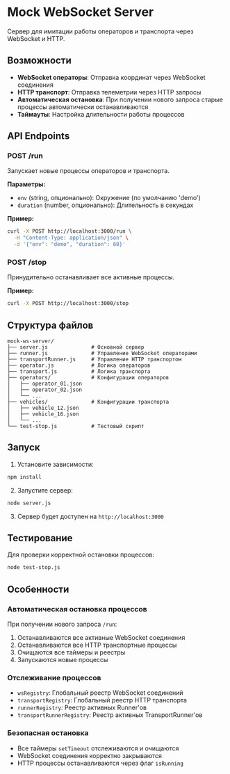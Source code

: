 # Mock WebSocket Server

Сервер для имитации работы операторов и транспорта через WebSocket и HTTP.

## Возможности

- **WebSocket операторы**: Отправка координат через WebSocket соединения
- **HTTP транспорт**: Отправка телеметрии через HTTP запросы
- **Автоматическая остановка**: При получении нового запроса старые процессы автоматически останавливаются
- **Таймауты**: Настройка длительности работы процессов

## API Endpoints

### POST /run
Запускает новые процессы операторов и транспорта.

**Параметры:**
- `env` (string, опционально): Окружение (по умолчанию 'demo')
- `duration` (number, опционально): Длительность в секундах

**Пример:**
```bash
curl -X POST http://localhost:3000/run \
  -H "Content-Type: application/json" \
  -d '{"env": "demo", "duration": 60}'
```

### POST /stop
Принудительно останавливает все активные процессы.

**Пример:**
```bash
curl -X POST http://localhost:3000/stop
```

## Структура файлов

```
mock-ws-server/
├── server.js              # Основной сервер
├── runner.js              # Управление WebSocket операторами
├── transportRunner.js     # Управление HTTP транспортом
├── operator.js            # Логика операторов
├── transport.js           # Логика транспорта
├── operators/             # Конфигурации операторов
│   ├── operator_01.json
│   ├── operator_02.json
│   └── ...
├── vehicles/              # Конфигурации транспорта
│   ├── vehicle_12.json
│   ├── vehicle_16.json
│   └── ...
└── test-stop.js           # Тестовый скрипт
```

## Запуск

1. Установите зависимости:
```bash
npm install
```

2. Запустите сервер:
```bash
node server.js
```

3. Сервер будет доступен на `http://localhost:3000`

## Тестирование

Для проверки корректной остановки процессов:

```bash
node test-stop.js
```

## Особенности

### Автоматическая остановка процессов
При получении нового запроса `/run`:
1. Останавливаются все активные WebSocket соединения
2. Останавливаются все HTTP транспортные процессы
3. Очищаются все таймеры и реестры
4. Запускаются новые процессы

### Отслеживание процессов
- `wsRegistry`: Глобальный реестр WebSocket соединений
- `transportRegistry`: Глобальный реестр HTTP транспорта
- `runnerRegistry`: Реестр активных Runner'ов
- `transportRunnerRegistry`: Реестр активных TransportRunner'ов

### Безопасная остановка
- Все таймеры `setTimeout` отслеживаются и очищаются
- WebSocket соединения корректно закрываются
- HTTP процессы останавливаются через флаг `isRunning` 